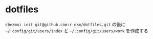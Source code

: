 # dotfiles

`chezmoi init git@github.com:r-okm/dotfiles.git` の後に `~/.config/git/users/index` と `~/.config/git/users/work` を作成する
